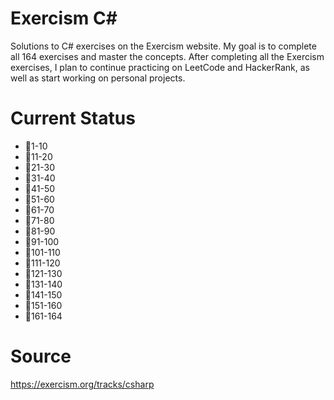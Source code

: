 # Exercism C#
Solutions to C# exercises on the Exercism website. My goal is to complete all 164 exercises and master the concepts. After completing all the Exercism exercises, I plan to continue practicing on LeetCode and HackerRank, as well as start working on personal projects.
# Current Status
- 🔘1-10
- 🔘11-20
- 🔘21-30
- 🔘31-40
- 🔘41-50
- 🔘51-60
- 🔘61-70
- 🔘71-80
- 🔘81-90
- 🔘91-100
- 🔘101-110
- 🔘111-120
- 🔘121-130
- 🔘131-140
- 🔘141-150
- 🔘151-160
- 🔘161-164
# Source
https://exercism.org/tracks/csharp

